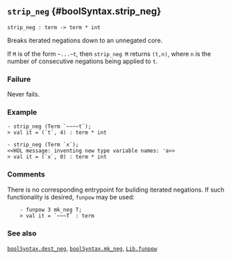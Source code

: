 ## `strip_neg` {#boolSyntax.strip_neg}


```
strip_neg : term -> term * int
```



Breaks iterated negations down to an unnegated core.


If `M` is of the form `~...~t`, then `strip_neg M` returns `(t,n)`, where
`n` is the number of consecutive negations being applied to `t`.

### Failure

Never fails.

### Example

    
    - strip_neg (Term `~~~~t`);
    > val it = (`t`, 4) : term * int
    
    - strip_neg (Term `x`);
    <<HOL message: inventing new type variable names: 'a>>
    > val it = (`x`, 0) : term * int
    



### Comments

There is no corresponding entrypoint for building iterated negations.
If such functionality is desired, `funpow` may be used:
    
        - funpow 3 mk_neg T;
        > val it = `~~~T` : term
    



### See also

[`boolSyntax.dest_neg`](#boolSyntax.dest_neg), [`boolSyntax.mk_neg`](#boolSyntax.mk_neg), [`Lib.funpow`](#Lib.funpow)

